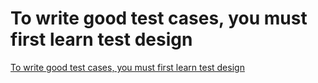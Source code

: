 # To write good test cases, you must first learn test design
[To write good test cases, you must first learn test design](https://aiwithcloud.com/2022/09/15/to_write_good_test_cases_you_must_first_learn_test_design/)
